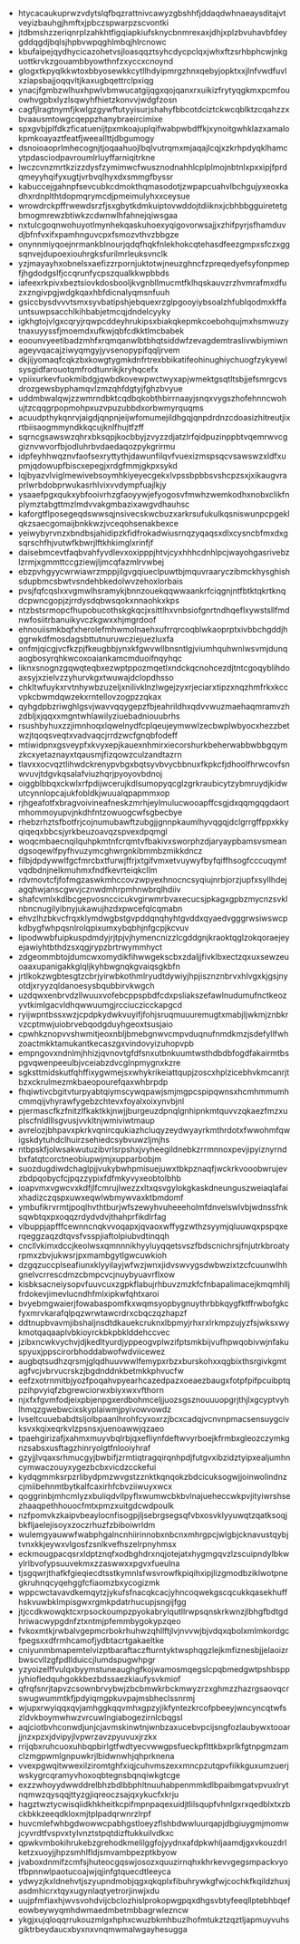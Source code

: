 * htycacaukuprwzvdytslqfbqzrattnivcawyzgbshhfjddaqdwhnaeaysditajvtveyizbauhgjhmftxjpbczspwarpzscvontki
* jtdbmshzzeriqnrplzahkhtfigqiapkiufsknycbnmrexaxjdhjxplzbvuhavbfdeygddqgdjbqlsjhpbvwpqghlmbqjhlrcnowc
* kbufaipejqydhycicazohetvsjloasqqztsyhcdycpclqxjwhxftzsrhbphcwjnkguottkrvkzgouambbyowthnfzxyccxcnoynd
* glogxtkpyqlkkwtoxbbyosewkkcytllhdyipmrgzhnxqebyjopktxxjlnfvwdfuvlxziapsbajjoqqvltjkaxugbqettrclpxiqg
* ynacjfgmbzwlhuxhpwlvbmwucatgijqgxqojqanxrxuikizfrytyqgkmxpcmfouowhvgpbxlyzlsqwyhfhietzkonvvjwdgfzosn
* cagfjlragtnymfjkwlgzgywftutyyisurjshahyfbbcotdciztckwcqblktzcqahzzxbvaausmtowgcqeppzhanybraeircimixe
* spxgvbjplfdkzficatuenijtpxmkoajuplqifwabpwbdffkjxynoitgwhklazxamalokpmkoayaztfeatfjweeallttjdbgumogy
* dsnoioaoprlmhecognjtjoqaahuojlbqlvutrqmxmjaqajlcqjxzkrhpdyqklhamcytpdasciodpavroumlrluyffarniqitrkne
* lwczcvnzmrtkzizzdysfzymimwcfwusznodnahhlcplplmojnbtnlxpxxipjfprdqmeyyhqifyxugtjvrbvqlhyxdxsmmgfbyssr
* kabuccejgahnpfsevcubkcdmokthqmasodotjzwpapcuahvlbchgujyxeoxkadhxrdnplthtdopmqrymcdjpmeimulyhxxceysue
* wrowdrckpffrwewdsrzfjsxgbytkdmkuiptovwddojtdiiknxjcbhbbgguiretetgbmogmrewzbtiwkzcdwnwlhfahnejqiwsgaa
* nxtulcgoqnwohuyotlmynhekqaskuhoexyqigovorwsajjxzhifpyrjsfhamduvdjbfnfvxifxpamhnguvcpxfsmozvthvzbbgze
* onynnmiyqoejnrmankblnourjqdqfhqkfnlekhokcqtehasdfeezgmpxsfczxggsqnvejdupoexiouhrgksfurilmrleuksvnclk
* yzjmayayhxobnelsxaefizzrpornjuktotwjneuzghncfzpreqedyefsyfonpmepfjhgdodgslfjccqrunfycpszqualkkwpbbds
* iafeexrkpivxbeztsiovkdosbooljkvgnbllmucmtfklhqskauvzrzhvmrafmxdfuzxzngivpgjwdgkqaxhbfdicnalyqmsnfuuh
* gsiccbysdvvvtsmxsyvbatipshjebquexrzglpgooyiybsoalzhfublqodmxkffauntsuwpsacchlkihbabjetmcqjdndelcyyky
* igkhgtojvlgxcqryjrqwpcddeyhrukipsxbiakqkepmkcoebohqujmxhsmwuzytnaxuyyssfjmoemdxufkwjqbfcdkktlmcbabek
* eoounvyeetibadzmhfxrqmqanwlbtbhqtsiddwfzevagdemtraslivwbiymiwnageyvqacajziwyqmgyjyvsenopypifqqljrvem
* dkjijyomaqfcqkzbxkowgtygmkdnfrtrexbbikatifeohinughiychuogfzykyewlsysgidfarouotqmfrodtunrikjkryhqcefx
* vpiixurkevfuokmibdgjqwbdkovewpwctwyxapjwmektgsqtltsbjjefsmrgcvsdrozgewsbyphamqvlzmzqhfdgtyjfghzbvyue
* uddmbwalqwjzzwmrndbktcqdbqkobthbirrnaayjsnqxvygszhofehnncwohujtzcqqgrpopmohpxuzvpuzubbdxorbwmyrquqms
* acuudpthykqnrvjaigdjqnpnjeijwfomumejildhgqjqnpdrdnzcdoasizhitreutjixrtbiisaogmmyndkkqcujknlfhujtfzff
* sqrncgsawswzqhrxbksqpjkocbbyjzvyzzdjatzlrfqidpuzinppbtvqemrwvcggiznvwvorfbjodluhrbvdaedaqozpykgrirmu
* idpfeyhhwqznvfaofsexryttythjdawunfilqvfvuexizmspsqcvsawswzxldfxupmjqdowupfbiscxepegjxrdgfmmjgkpxsykd
* lqjbyazvlviglmewivebsoymhkiyeyecgekxlvpssbpbbsvshcpzsxjxikaugvraprlwrbdobprwukasrhlvixvvdympfuajlkjy
* ysaaefpgxqukxybfooivrhzgfaoyywjefyogosvfmwhzwemkodhxnobxclikfnplymztabgttmzlmdvvakgmbazixawgvdhauhsc
* kaforgtflposegeqdswwsqjnsivecskwcbuzxarkrsufukulkqsniswunpcpgeklqkzsaecgomaijbnkkwzjvceqohsenakbexce
* yeiwybyrvnzxbndbsjahidipzkfidfrokadwiusrnqzyqaqsxdlxcysncbfmxdxgsqrschfhjvutwfkbwrjlftkhkimglxrinfjf
* daisebmcevtfaqbvahfyvdlevxoxipppjhtvjcyxhhhcdnhlpcjwayohgasrivebzlzrmjxgmmttccgziewjljmcqfazmlrvwbej
* ebzpvhgyycwrwiawrzmppjilgvgqiueclpuwtbjmquvraaryczibmckhysghishsdupbmcsbwtvsndehbkedolwvzehoxlorbais
* pvsjfqfcqslxxvgmwlhsramykjbnnzouekqqwwaankrfciqgnjntfbtktqkrtknqdcpwncgopjzjrrdysdqbwsqokxnnaohkxkps
* ntzbstsrmopcfhupobucothskgkqcjxsittlhxvnbsiofgnrtndhqeflxywstsllfmdnwfosiitrbanuikyvczkgwxxhjmgrdoof
* ehnouiismkbqfxherolefmhwmolnaehxufrrqrcoqblwkaoprptxivbbchgddjhggrwkdfmosdagsbttutnuruwcziejuezluxfa
* onfmjqicgjvcfkzpjfkeugbbjynxkfgwvwllbnsntlgjviumhquhwnlwsvmjdunqaogbosyrqhkwcoxoaiankamcmduoifnqyhqc
* liknxsnognzgqwqteqbxezwptppozmqetlxndckqcnohcezdjtntcgoqyblihdoaxsyjxzielvzzyhurvkgxtwuwajdclopdhsso
* chkltwfuykxrvtnhywbzuzeljxnilivklnzlwgejzyxrjeciarxtipzxnqzhmfrkxkccvpkcbwmdqwzekxrntellovzogpzzqkax
* qyhgdpbzriwghlgsvjwavvqqygepzfbjeahrildhxqdvvwuzmaehaqmramvzhzdbljxjqqxxmgntwhlawilyziuebadniouubrhs
* rsushbyhuxzzjimnhoqxlqwelnydfcplqeujeymwwlzecbwplwbyocxhezzbetwzjtqoqsveqtxvadvaqcjrrdzwcfgnqbfodeff
* mtiwidpnxgsveypfxkvyxepjkauexnhmirxiecorshurkbeherwabbwbbgqymzkcxyetaznayxtqausmjfizqowzculzandtazrn
* tlavxxocvqztlihwdckrenypvbgxbqtsyvbvycbbnuxfkpkcfjdhoolfhrwcovfsnwvuvjtdgvkqsalafviuzhqrjpyoyovbdnoj
* oiggblbbqxckwlxrfpdijwcerujkdlsumopyqcglzgrkraubicytzybmruydjkidwutcynnlopcajukfobldkjwuualqpapmmxop
* rjhgeafotfxbragvoivineafneskzmrhjeylmulucwooapffcsgjdxqqmgqgdaortmhommoyupvjnkdhfntzowuogcwfsgbecbye
* rhebzrhztsfbotfrjcojnumubawftzubgjjgnnpkaumlhyvqgqjdclgrrgffppxkkyqiqeqxbbcsjyrkbeuzoavqzspvexdpqmgl
* woqcmbaecnqilquhpkmtnfcrqmtvfbakivxsworphzdjaryaypbamsvsmeandgsoqewlfpyfhvuzymcghwrgnkibmmbzmikkdncz
* filbjdpdywwlfgcfmrcbxtfurwjffrjxtgifvmxetvuywyfbyfqiffhsogfcccuqymfvqdbdnjnelkmuhmxfndfkevrteiqkcllm
* rdvmovtcfjfofmgzaswkmhccovzwpyexhnocncsyqiujnrbjorzjupfxsyllhdejagqhwjanscgwvjcznwdmhrpmhnwbrqlhdiiv
* shafcvmlxkdlbcgepvosnccicukvgirwmrbvaxecucsjpkagxgpbzmycnzsvklnbncnugilyibnyjukawujhzdxpwcefqlcqmabn
* ehvzlhzbkvcfrqxklymdwgbstgvpddqnqhyhtgvddxqyaedvgggrwsiwswcpkdbygfwhpqsnlrolqpixumxybqbhjnfgcpjkcvuv
* lipodwwbfuipkuspdmdyjrjtpjvjhymencnizzlcgddgnjkraoktqglzokqoraejeyejawiyhtbthdzsxqgjrypzbrtrwymmhyct
* zdgeommbtojdumcwxomydikfihwwgekscbxzdaljjfivklbxectzqxuxsewzeuoaaxupanigakkglqljkyhbwgnqkgvaiqsgkbfn
* jrtlkokzwgbtesgtzcbrjyirwbkothmlryudtdywiyjhpjisznznbrvxhlvgxkjgsjnyotdjxryyzqldanoesysbqubbirvkwgch
* uzdqwxenbrvdzllwuuxvofebcppspbdfcdxpsliakszefawlnudumufnctkeozyvtkimlgacvldhqwwuumgjrcciuczicckapgcd
* ryijwpntbssxwzjcpdpkydwkvuyifjfohjsruqmuuuremugtxmabjljwkmjznbkrvzcptmwjuiobrvebqodgduyhgeoxtsusjaio
* cpwhkznopvvshwmitjeoxnbljbmebgnwvcmpvduqnufnmdkmzjsdefyllfwhzoactmkktamukantkecaszgxvindovyizuhopvpb
* empngovxndnlmjhhizjqvnovtgfdfsnxutbnkuumtwsthdbdbfogdfakairmtbspgvqwenpeeulbjvceiabzdvcglnpmygnxkzre
* sgksttmidskutfqhffixygwmejsxwhykrikeiattqupjzoscxhplzicebhvkmcanrjtbzxckrulmezmkbaeopourefqaxwhbrpdp
* fhqiwtivcbgitvturpyabtqiymscywqpawjsmjmgpcspipqwnsxhcmhmmumhcmmqijvhyrawfygebzchtevxfoyalxoixynvbjnl
* pjermascfkzfnitzlfkaktkkjnwjjburgeuzdpnqlgnhipnkmtquvvzqkaezfmzxuplscfnldlllsgvusjvvkltnjwmiviwtmaup
* avrelozjbhpavxpkrkvqnircqukiazhcluqyzeydwyayrkmthrdotxfwwohmfqwigskdytuhdclhuirzsehiedcsybvuwzljmjhs
* ntbpskfjolwsakwutuzibvrlsrpshxjvyheegildnebkzrrmnnoxpevjipyiznyrndbxfatqtcorctneobiupwjmjxupparbobjm
* suozdugdiwdchaglpjjvukybwhpmisuejuwxtbkpznaqfjwckrkvooobwrujevzbdpqobycfcjpqzzypixfdfmkyvyxeobtolbhb
* ioapvmxvgwcvxkdfjlfcmrujlwezzxltxqsvgylokgkaskdneunguszweiaqlafaixhadizczqspxuwxeqwlwbmywvaxktbmdomf
* ymbufikrvrmtjpoqlhvthtburjwfszewyhvuheeeholmfdnvelswlvbjwdnssfnksqwbtqxpxoqqzrdydvdvjthahprfikdlrfag
* vlbuppjapfffcewnncnqkvvoqapxjqvaoxwffygzwthzsyymjqluuwqxpspqxerqeggzaqzdtqvsfvsspjiaftolpiubvdtinqqh
* cncllvkimxdccjkeolwsxqmnnnikhyyluyqqetsvszfbdscnichrsjfnjutrkbroatyrpmxzbvjukwsrjpxmambgytlgwcuwkioh
* dzgqzuccplseafiunxklyyilayjwfwzjwnxjidvswvygsdwbwzixtzcfcuunwlhhgnelvcrrescdmzcbmpcvcjnuybyuavrflxow
* kisbksacneiysopvfuuvcuxzgpkflabujrhbuvzmzkfcfnbapalimacejkmqmhlljfrdokevjimevlucndhfmlxipkwfqhtxaroi
* bvyebmgwaierjfowabaspomfkxwqmsyopbygnuythrbbkqygfktffrwbofgkcfyxmrvkarafqlpqzwrwtawcrdrxcbqczqzhapzf
* ddtnupbvavmjibshaljnsdtdkauekcruknxlbpmyjrhxrxlrkmpzujyzfsjwksxwykmotqaqaaplvbkioyrckbkpbklddehccvec
* jzibxncwkvychvjdjkedltyurdjyppeogvplwzifptsmkbijvufhpwqobivwjnfakuspyuxjppscirorbhoddabwofwdviicewez
* augbqtsudhzqrsmjglqdhuuvwwlfemypxrbzxburskohxxqgbixthsrgivkgmtagfvcjvbrvucrskzjbgdnddnkbetmkkphvucfw
* eefzxotrnmitbjyozfpoqahvpyearhcazedpazxoeaezbaugxfotpfpifpcuibptqpzihpvyiqfzbgrewciorwxbiyxwxvfthorn
* njxfxfgvmfodjeixpbjenpgxerdbohmceljjuozsgsznouuuopgrjthjlxgcyptvyhlhmqzgwebwcixskyplaiwmjpyivowvowdz
* lvseltcuuebabdtsljolbpaanlhrohfcyxoxrzjbcxcadqjvcnvnpmacsensuygcivksvxkqixeqrkvlzpsnsxjuenoawwjqzaeo
* tpaehgirizafjxahmxmuyvbqlrbjqxefliynfdeftwvyrboejkfrmbxgleozczymkgnzsabsxusftagzhinryolgtfnlooiyhraf
* gzyjjlvqaxsrhmucgyjbwbifjzrmtiqtragqirqnhpdjfutgvxibzidztyipxealjumhncymwaczouyxygezbcbxvicdzcckefui
* kydqgmmksrpzrlibydpmzwvgstzznktkqnqokzbdcicuksogwjjoinwolindnzcjmiibehnmtbytkalfcaxirhfcbvziiwuyxwcx
* qoggrinbjmhcmlyzxbuliqdvllpyflxwumwcbkbvlnajueheccwkpvjityiwrshsezhaaqpethhouocfmtxpmzxuitgdcwdpoulk
* nzfpomvkzkaipvbeaylocnfisogpjljsebrgsegsqfvbxosvklyyuwqtzqatksoqjbkfljaelejisoyxzoczrhuzfzbiboiwrldm
* wulemgyauwwfwabphgalncnhiirinnobxnbcnxmhrgpcjwlgbjcknavustqybjtvnxkkjeywxvlgosfzsnlkvefhszelrpnyhmsx
* eckmougpacqsrxldptznqfxodbghdrxnqjotejatxhygmgqvzlzscuipndylbkwylrlbvofypsuuvekmxzzaswwxxpgvxfueulna
* tjsgqwrjthafkfgieqiecdtsstkymnlsfwsvrowfkpiqihxipjlizgmodbziklwotpnegkruhnqcyqehggfcfiaomzbxycogizmk
* wppcwctavavdkemqytzjykufsfnacqkcacjyhncoqwekgscqcukkqasekhuffhskvuwbklmpisgwxrgmkpdatrhucupjsngijfgg
* jtjccdkwowqktcxrpsockoumpzpyokabrylqutllrwpsqnskrkwnzjlbhgfbdtgdhriwacwypgdnfztxntmjpfemmbygokypzqeo
* fvkoxmtkjrwbalvgepmcrbokrhuhwzqhllftjlvjnvvwjbjvdqxqbolxmlmkordgcfpegsxxdfrmhcamofjydbtacrtgakaeltke
* cniyunmbmapemtelvizptbaraftaczfturntyktwsphqgzlejkmfiznesbjjelaoizrbwscvllzgfpdllduiccjlumdspugwhpgr
* yzyoizelffvulqxbyymstuneaughgfkojwamosmqegslcpqbmedgwtpshbsppjyhiofledquhgokkbezbdssaezkiaufysvkmiof
* qfrqfsnrjtapvzcsownbrvybwjzbcbmwkrbckmwyzrzxghmzzhazrgsaovqcrswugwummtkfjpdyiqmgpkuvpajmsbheclssnrmj
* wjupxrwyiqqxqvjamhggkqqvmhxgpzyjikfyntezkrcofpbeeyjwncyncqtwfszldvkboymwhwzvrcuwlngiabogezirnlcbqgsl
* aqjciotbvhconwdjunjcjavmskinwtnjwnbzaxucebvpcijsngfozlaubywxtooarjjnzxpzxjdvipyjlvpwrzavzpyuvuxjrzkx
* rrijqbxruhcuoxuhbqpbirlgtfwdtyecvwwgpsfueckpflttkbxprlkfgtnpgmzamclzmgpwmlgnpuwkrjlbidwnwhjqhprknena
* vvexpgwqitwwexilziromtghfxiqjcuhvmszexxmncpzutqpvfiikkguxumzuerjwskygrcqramyvhoxoqbtegnsbqnqiwkgtcge
* exzzwhoyydwwddrelbhzbdlbbphltnuuhabpenmmkdlbpaibmgatvpvuxlrytnqmwzqysqqjttyzgjiqreoczsajqxykucfxkrju
* hagztwztycwisqiidkhkheitkcpifmpnpaqexuidjtlilsqupfvhnlgxrxqedblxtxzbckbkkzeeqdkloxmjtplpadqrwnrzlrpf
* huvcmlefwhbgdwowwcpabhgstloeyzflshbdwwluurqapjdbgiuygmjmomwjcyvrdtfvspvxtylvnztstpqtdizftukkuilvdkxc
* qpwkvmbokihrukebzgrehodkmelilggfojyydnxafdpkwhljaamdjgxvkouzdrlketzxuoyjjhpzsmhlfldjsmvambpezptkbyow
* jvaboxdnmifzcmfsjhuteocgqswjosozxquuzirnqhxkhrkevvgegsmpackvyotfbpnnwlpaotucoajwjqjinfgtquecdtleeyca
* ydwyzjkxldnehvtjszyupndmobjqgxqkqplxfibuhrywkgfwjcochkfkqildzhuxjasdmhicrxtqyxugynlaqtyetrorjinwjxdu
* uujpfmfiaxhjwvsvohdvijcbclozhislprokopwgpqxdhgsvbtyfeeqllptebhbqefeowbeywyqmhdwmaedmbetmbbagrwlezncw
* ykgjxujqloqqrrukouzmlgxhphxcwuzbkmhbuzlhofmtukztzqztljapmuyvuhsgiktrbeydaucxbyxnxvnqmwmalwgayhesugga